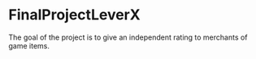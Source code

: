 # FinalProjectLeverX
The goal of the project is to give an independent rating to merchants of game items.
